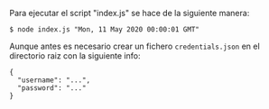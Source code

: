 Para ejecutar el script "index.js" se hace de la siguiente manera:

```
$ node index.js "Mon, 11 May 2020 00:00:01 GMT"
```

Aunque antes es necesario crear un fichero `credentials.json` en el directorio raiz con la siguiente info:


```
{
  "username": "...",
  "password": "..."
}
```

